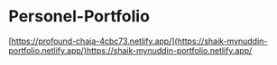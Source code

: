 # Personel-Portfolio
 [https://profound-chaja-4cbc73.netlify.app/](https://shaik-mynuddin-portfolio.netlify.app/)https://shaik-mynuddin-portfolio.netlify.app/
